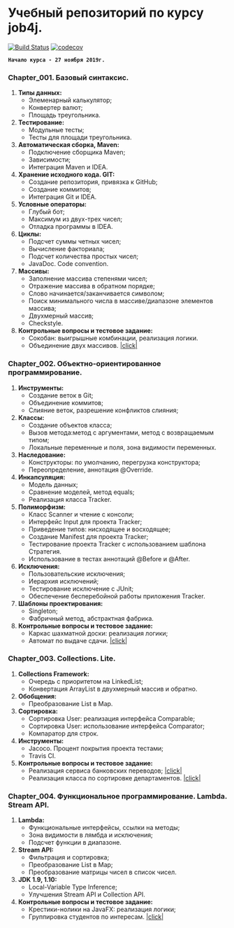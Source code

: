# Учебный репозиторий по курсу job4j.
[![Build Status](https://travis-ci.org/staskorobeynikov/job4j.svg?branch=master)](https://travis-ci.org/staskorobeynikov/job4j)
[![codecov](https://codecov.io/gh/staskorobeynikov/job4j/branch/master/graph/badge.svg)](https://codecov.io/gh/staskorobeynikov/job4j)

**```Начало курса - 27 ноября 2019г.```**

### Chapter_001. Базовый синтаксис.
1. **Типы данных:**
    - Элеменарный калькулятор;
    - Конвертер валют;
    - Площадь треугольника.
2. **Тестирование:** 
    - Модульные тесты;
    - Тесты для площади треугольника.
3. **Автоматическая сборка, Maven:**
    - Подключение сборщика Maven;
    - Зависимости;
    - Интеграция Maven и IDEA.
4. **Хранение исходного кода. GIT:**
    - Создание репозитория, привязка к GitHub;
    - Создание коммитов;
    - Интеграция Git и IDEA.
5. **Условные операторы:**
    - Глубый бот;
    - Максимум из двух-трех чисел;
    - Отладка программы в IDEA.
6. **Циклы:**
    - Подсчет суммы четных чисел;
    - Вычисление факториала;
    - Подсчет количества простых чисел;
    - JavaDoc. Code convention.
7. **Массивы:**
    - Заполнение массива степенями чисел;
    - Отражение массива в обратном порядке;
    - Слово начинается/заканчивается символом;
    - Поиск минимального числа в массиве/диапазоне элементов массива;
    - Двухмерный массив;
    - Checkstyle.
8. **Контрольные вопросы и тестовое задание:**
    - Сокобан: выигрышные комбинации, реализация логики.
    - Объединение двух массивов. [|click|](https://github.com/staskorobeynikov/job4j/commit/f8ba82b66072bdd357cf61e8c1968743bbe561e8)

### Chapter_002. Объектно-ориентированное программирование.
1. **Инструменты:**
    - Создание веток в Git;
    - Объединение коммитов;
    - Слияние веток, разрешение конфликтов слияния;
2. **Классы:**
    - Создание объектов класса;
    - Вызов метода:метод с аргументами, метод с возвращаемым типом;
    - Локальные переменные и поля, зона видимости переменных.
3. **Наследование:**
    - Конструкторы: по умолчанию, перегрузка конструктора;
    - Переопределение, аннотация @Override.
4.  **Инкапсуляция:**
    - Модель данных;
    - Сравнение моделей, метод equals;
    - Реализация класса Tracker.
5. **Полиморфизм:**
    - Класс Scanner и чтение с консоли;
    - Интерфейс Input для проекта Tracker;
    - Приведение типов: нисходящее и восходящее;
    - Создание Manifest для проекта Tracker;
    - Тестирование проекта Tracker с использованием шаблона Стратегия.
    - Использование в тестах аннотаций @Before и @After.
6. **Исключения:**
    - Пользовательские исключения;
    - Иерархия исключений;
    - Тестирование исключение с JUnit;
    - Обеспечение бесперебойной работы приложения Tracker.
7. **Шаблоны проектирования:**
    - Singleton;
    - Фабричный метод, абстрактная фабрика.
8. **Контрольные вопросы и тестовое задание:**
    - Каркас шахматной доски: реализация логики;
    - Автомат по выдаче сдачи. [|click|](https://github.com/staskorobeynikov/job4j/commit/ca6068cfd5dcbcf96372d775b9aa4c8069aec1ac)

### Chapter_003. Collections. Lite.
1. **Collections Framework:**
    - Очередь с приоритетом на LinkedList;
    - Конвертация ArrayList в двухмерный массив и обратно.
2. **Обобщения:**
    - Преобразование List в Map.
3. **Сортировка:**
    - Сортировка User: реализация интерфейса Comparable;
    - Сортировка User: использование интерфейса Comparator;
    - Компаратор для строк.
4. **Инструменты:**
    - Jacoco. Процент покрытия проекта тестами;
    - Travis CI.
5. **Контрольные вопросы и тестовое задание:**
    - Реализация сервиса банковских переводов; [|click|](https://github.com/staskorobeynikov/job4j/tree/master/chapter_003/src/main/java/ru/job4j/collection/bank)
    - Реализация класса по сортировке департаментов. [|click|](https://github.com/staskorobeynikov/job4j/commit/b4a2119a133dbdc085fe22d933b554709fefd01d)

### Chapter_004. Функциональное программирование. Lambda. Stream API.
1. **Lambda:**
    - Функциональные интерфейсы, ссылки на методы;
    - Зона видимости в лямбда и исключения;
    - Подсчет функции в диапазоне.
2. **Stream API:**
    - Фильтрация и сортировка;
    - Преобразование List в Map;
    - Преобразование матрицы чисел в список чисел.
3. **JDK 1.9, 1.10:**
    - Local-Variable Type Inference;
    - Улучшения Stream API и Collection API.
4. **Контрольные вопросы и тестовое задание:**
    - Крестики-нолики на JavaFX: реализация логики;
    - Группировка студентов по интересам. [|click|](https://github.com/staskorobeynikov/job4j/commit/a6fac4bbf73c34c3e20e653a353274f61fffcf7b)